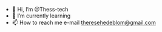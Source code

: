 - 👋 Hi, I’m @Thess-tech
- 🌱 I’m currently learning 
- 📫 How to reach me e-mail theresehedeblom@gmail.com

<!---
Thess-tech/Thess-tech is a ✨ special ✨ repository because its `README.md` (this file) appears on your GitHub profile.
You can click the Preview link to take a look at your changes.
--->

